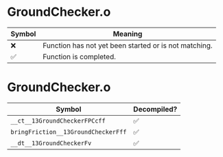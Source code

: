 # GroundChecker.o
| Symbol | Meaning 
| ------------- | ------------- 
| :x: | Function has not yet been started or is not matching. 
| :white_check_mark: | Function is completed. 


# GroundChecker.o
| Symbol | Decompiled? |
| ------------- | ------------- |
| `__ct__13GroundCheckerFPCcff` | :white_check_mark: |
| `bringFriction__13GroundCheckerFff` | :white_check_mark: |
| `__dt__13GroundCheckerFv` | :white_check_mark: |
